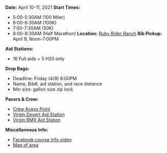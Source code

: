 ---
---
  **Date:** April 10-11, 2021
  **Start Times:**
  * 5:00-5:30AM (100 Miler)
  * 6:00-6:30AM (100K)
  * 7:00-7:30AM (50K)
  * 8:00-8:30AM (Half Marathon)
  **Location:** [Ruby Rider Ranch](https://bit.ly/rrr-map)
  **Bib Pickup:** April 9, Noon-7:00PM

  **Aid Stations:**
  * 16 Full aids + 5 H20 only

**Drop Bags:**
* Deadline: Friday (4/9) 8:00PM
* Name, Bib#, aid station, and race distance
* Min size: gallon size zip lock

**Pacers & Crew:**
* [Crew Acess Point](https://goo.gl/maps/4kyo1vqHFaVM8Qwy9)
* [Virgin Desert Aid Station](https://goo.gl/maps/p5rxFZBoznb8urrRA)
* [Virgin BMX Aid Station](https://goo.gl/maps/fnpPxPqkrCe2ybTZ8)

**Miscellaneous Info:**
* [Facebook course info video]( https://www.facebook.com/watch/live/?v=758444185083165&ref=watch_permalink)
* [Map of area](https://www.trailforks.com/trails/map/?lat=37.12523&lon=-113.13548&z=12.2&activitytype=1)